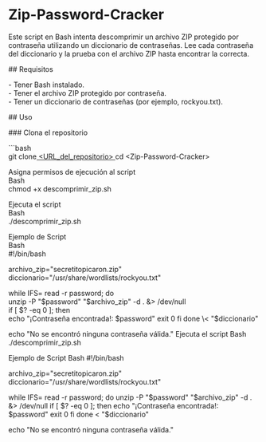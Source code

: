 # Zip-Password-Cracker
Este script en Bash intenta descomprimir un archivo ZIP protegido por contraseña utilizando un diccionario de contraseñas. Lee cada contraseña del diccionario y la prueba con el archivo ZIP hasta encontrar la correcta.

\#\# Requisitos

\- Tener Bash instalado.  
\- Tener el archivo ZIP protegido por contraseña.  
\- Tener un diccionario de contraseñas (por ejemplo, rockyou.txt).

\#\# Uso

\#\#\# Clona el repositorio

\`\`\`bash  
git clone[ \<URL\_del\_repositorio\>  ](https://github.com/GonzaHit/Zip-Password-Cracker.git)
cd \<Zip-Password-Cracker>

Asigna permisos de ejecución al script  
Bash  
chmod \+x descomprimir\_zip.sh

Ejecuta el script  
Bash  
./descomprimir\_zip.sh

Ejemplo de Script  
Bash  
\#\!/bin/bash

archivo\_zip="secretitopicaron.zip"  
diccionario="/usr/share/wordlists/rockyou.txt"

while IFS= read \-r password; do  
  unzip \-P "$password" "$archivo\_zip" \-d . &\> /dev/null  
  if \[ $? \-eq 0 \]; then  
    echo "¡Contraseña encontrada\!: $password"  
    exit 0  
  fi  
done \< "$diccionario"

echo "No se encontró ninguna contraseña válida."
Ejecuta el script
Bash
./descomprimir_zip.sh

Ejemplo de Script
Bash
#!/bin/bash

archivo_zip="secretitopicaron.zip"
diccionario="/usr/share/wordlists/rockyou.txt"

while IFS= read -r password; do
  unzip -P "$password" "$archivo_zip" -d . &> /dev/null
  if [ $? -eq 0 ]; then
    echo "¡Contraseña encontrada!: $password"
    exit 0
  fi
done < "$diccionario"

echo "No se encontró ninguna contraseña válida."


